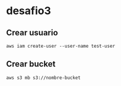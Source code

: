 # desafio3
## Crear usuario
```aws iam create-user --user-name test-user```
## Crear bucket
```aws s3 mb s3://nombre-bucket```

